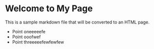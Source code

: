 # Welcome to My Page

This is a sample markdown file that will be converted to an HTML page.

- Point oneeeeefe
- Point ooofwef
- Point threeeeefewfewfew